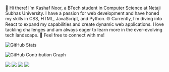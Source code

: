 👋 Hi there! I’m Kashaf Noor, a BTech student in Computer Science at Netaji Subhas University.
I have a passion for web development and have honed my skills in CSS, HTML, JavaScript, and Python.
🌐 Currently, I’m diving into React to expand my capabilities and create dynamic web applications.
I love tackling challenges and am always eager to learn more in the ever-evolving tech landscape. 🚀
Feel free to connect with me!

![GitHub Stats](https://github-readme-stats.vercel.app/api?username=Noor1805&show_icons=true&theme=cobalt)

![GitHub Contribution Graph](https://github-readme-activity-graph.vercel.app/graph?username=Noor1805&theme=react-dark&bg_color=0d1117&color=58a6ff&line=ffffff&point=58a6ff&area=true&hide_border=true)


<img src="https://img.shields.io/badge/HTML-E34F26?style=for-the-badge&logo=html5&logoColor=white" /> 
<img src="https://img.shields.io/badge/CSS-1572B6?style=for-the-badge&logo=css3&logoColor=white" /> 
<img src="https://img.shields.io/badge/JavaScript-F7DF1E?style=for-the-badge&logo=javascript&logoColor=black" />
<img src="https://img.shields.io/badge/React-61DAFB?style=for-the-badge&logo=react&logoColor=black" />







